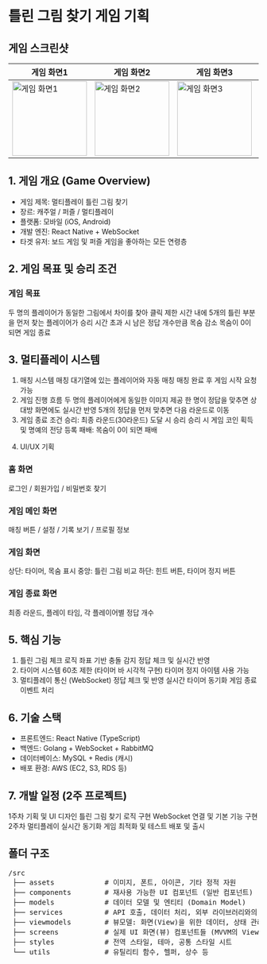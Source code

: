 # 틀린 그림 찾기 게임 기획
## 게임 스크린샷
| 게임 화면1 | 게임 화면2 | 게임 화면3 | 게임 화면4 |
|-----------|----------------|----------------|-----------|
| <img src="https://github.com/user-attachments/assets/ef0a6d5d-3a26-43f1-a84a-d572513ae236" alt="게임 화면1" width="150"/> | <img src="https://github.com/user-attachments/assets/4b1242ef-4746-4d17-a1dd-e0aef1a7ee8d" alt="게임 화면2" width="150"/> | <img src="https://github.com/user-attachments/assets/1dc30cb6-687b-445d-90f6-3bdd614eecd6" alt="게임 화면3" width="150"/> | <img src="https://github.com/user-attachments/assets/c6d90ec8-7a7a-4d79-bb8d-390f4ae001df" alt="게임 화면4" width="150"/> |

## 1. 게임 개요 (Game Overview)
- 게임 제목: 멀티플레이 틀린 그림 찾기
- 장르: 캐주얼 / 퍼즐 / 멀티플레이
- 플랫폼: 모바일 (iOS, Android)
- 개발 엔진: React Native + WebSocket
- 타겟 유저: 보드 게임 및 퍼즐 게임을 좋아하는 모든 연령층
## 2. 게임 목표 및 승리 조건
### 게임 목표
 두 명의 플레이어가 동일한 그림에서 차이를 찾아 클릭 
제한 시간 내에 5개의 틀린 부분을 먼저 찾는 플레이어가 승리
시간 초과 시 남은 정답 개수만큼 목숨 감소
목숨이 0이 되면 게임 종료
## 3. 멀티플레이 시스템
1) 매칭 시스템
 매칭 대기열에 있는 플레이어와 자동 매칭 
 매칭 완료 후 게임 시작 요청 가능
2) 게임 진행 흐름
 두 명의 플레이어에게 동일한 이미지 제공
 한 명이 정답을 맞추면 상대방 화면에도 실시간 반영
 5개의 정답을 먼저 맞추면 다음 라운드로 이동
3) 게임 종료 조건
 승리: 최종 라운드(30라운드) 도달 시 승리
 승리 시 게임 코인 획득 및 명예의 전당 등록
 패배: 목숨이 0이 되면 패배
4. UI/UX 기획
### 홈 화면
로그인 / 회원가입 / 비밀번호 찾기
### 게임 메인 화면
매칭 버튼 / 설정 / 기록 보기 / 프로필 정보
### 게임 화면
상단: 타이머, 목숨 표시
중앙: 틀린 그림 비교
하단: 힌트 버튼, 타이머 정지 버튼
### 게임 종료 화면
최종 라운드, 플레이 타임, 각 플레이어별 정답 개수
## 5. 핵심 기능
1) 틀린 그림 체크 로직
좌표 기반 충돌 감지
정답 체크 및 실시간 반영
2) 타이머 시스템
60초 제한 (타이머 바 시각적 구현)
타이머 정지 아이템 사용 가능
3) 멀티플레이 통신 (WebSocket)
정답 체크 및 반영
실시간 타이머 동기화
게임 종료 이벤트 처리
## 6. 기술 스택
- 프론트엔드: React Native (TypeScript)
- 백엔드: Golang + WebSocket + RabbitMQ
- 데이터베이스: MySQL + Redis (캐시)
- 배포 환경: AWS (EC2, S3, RDS 등)
## 7. 개발 일정 (2주 프로젝트)
1주차
기획 및 UI 디자인
틀린 그림 찾기 로직 구현
WebSocket 연결 및 기본 기능 구현
2주차
멀티플레이 실시간 동기화
게임 최적화 및 테스트
배포 및 출시


## 폴더 구조
<pre>
/src
 ├── assets            # 이미지, 폰트, 아이콘, 기타 정적 자원
 ├── components        # 재사용 가능한 UI 컴포넌트 (일반 컴포넌트)
 ├── models            # 데이터 모델 및 엔티티 (Domain Model)
 ├── services          # API 호출, 데이터 처리, 외부 라이브러리와의 연동 등 비즈니스 로직 관련 서비스
 ├── viewmodels        # 뷰모델: 화면(View)을 위한 데이터, 상태 관리, 비즈니스 로직 캡슐화
 ├── screens           # 실제 UI 화면(뷰) 컴포넌트들 (MVVM의 View 역할)
 ├── styles            # 전역 스타일, 테마, 공통 스타일 시트
 └── utils             # 유틸리티 함수, 헬퍼, 상수 등
</pre>